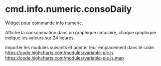 # cmd.info.numeric.consoDaily

Widget pour commande info numeric.

Affiche la consommation dans un graphique circulaire, chaque graphique indique les valeurs sur 24 heures.

Importer les modules suivants et pointer leur emplacement dans le code.
https://code.highcharts.com/modules/variable-pie.js
https://code.highcharts.com/modules/variable-pie.js.map

